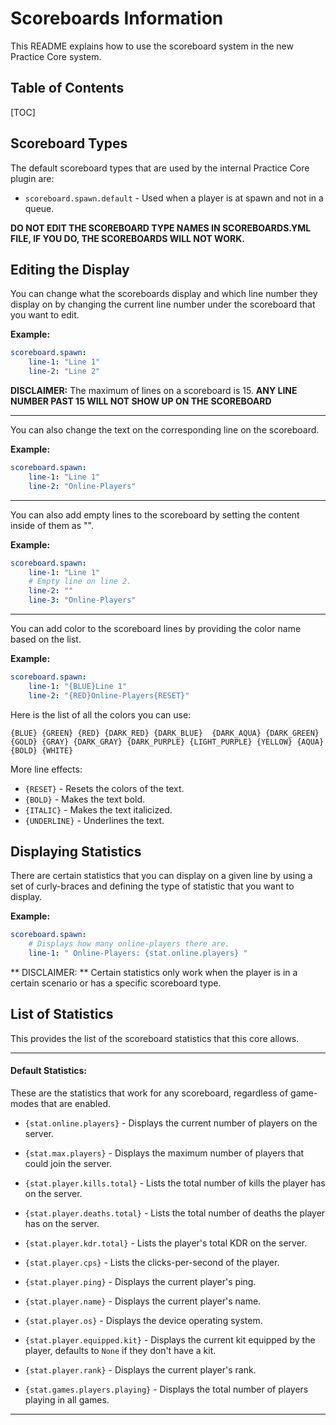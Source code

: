 # Scoreboards Information
This README explains how to use the scoreboard system in the new Practice Core system.

## Table of Contents
[TOC]

## Scoreboard Types
The default scoreboard types that are used by the internal Practice Core plugin are:

- `scoreboard.spawn.default` - Used when a  player is at spawn and not in a queue.

**DO NOT EDIT THE SCOREBOARD TYPE NAMES IN SCOREBOARDS.YML FILE, IF YOU DO, THE SCOREBOARDS WILL NOT WORK.**

## Editing the Display
You can change what the scoreboards display and which
line number they display on by changing the current line number under the scoreboard that you want to edit.

**Example:**
```yaml
scoreboard.spawn:
	line-1: "Line 1"
	line-2: "Line 2"
```

**DISCLAIMER:** The maximum of lines on a scoreboard is 15. **ANY LINE NUMBER PAST 15 WILL NOT SHOW UP ON THE SCOREBOARD**

 ---
You can also change the text on the corresponding line on the scoreboard.

**Example:**
```yaml
scoreboard.spawn:
	line-1: "Line 1"
	line-2: "Online-Players"
```

---
You can also add empty lines to the scoreboard by setting the content inside of them as "".

**Example:**
```yaml
scoreboard.spawn:
    line-1: "Line 1"
    # Empty line on line 2.
    line-2: ""
    line-3: "Online-Players"
```

---
You can add color to the scoreboard lines by providing the color name based on the list.

**Example:**
```yaml
scoreboard.spawn:
    line-1: "{BLUE}Line 1"
    line-2: "{RED}Online-Players{RESET}"
```
Here is the list of all the colors you can use:

`{BLUE} {GREEN} {RED} {DARK_RED} {DARK_BLUE} 
{DARK_AQUA} {DARK_GREEN} {GOLD} {GRAY} {DARK_GRAY}
{DARK_PURPLE} {LIGHT_PURPLE} {YELLOW} {AQUA}
{BOLD} {WHITE}`

More line effects:

- `{RESET}` - Resets the colors of the text.
- `{BOLD}` - Makes the text bold.
- `{ITALIC}` - Makes the text italicized.
- `{UNDERLINE}` - Underlines the text.

## Displaying Statistics
There are certain statistics that you can display on a given line by using a set of curly-braces and defining the type of statistic that you want to display.

**Example:**
```yaml
scoreboard.spawn:
	# Displays how many online-players there are.
	line-1: " Online-Players: {stat.online.players} "
```

** DISCLAIMER: ** Certain statistics only work when the player is in a certain scenario or has a specific scoreboard type.

## List of Statistics
This provides the list of the scoreboard statistics that this core allows.

 ---
#### Default Statistics:
These are the statistics that work for any scoreboard, regardless of game-modes that are enabled.
- `{stat.online.players}` - Displays the current number of players on the server.
- `{stat.max.players}` - Displays the maximum number of players that could join the server.

- `{stat.player.kills.total}` - Lists the total number of kills the player has on the server.
- `{stat.player.deaths.total}` - Lists the total number of deaths the player has on the server.
- `{stat.player.kdr.total}` - Lists the player's total KDR on the server.
- `{stat.player.cps}` - Lists the clicks-per-second of the player.
- `{stat.player.ping}` - Displays the current player's ping.
- `{stat.player.name}` - Displays the current player's name.
- `{stat.player.os}` - Displays the device operating system.
- `{stat.player.equipped.kit}` - Displays the current kit equipped by the player, defaults to `None` if they don't have a kit.
- `{stat.player.rank}` - Displays the current player's rank.

- `{stat.games.players.playing}` - Displays the total number of players playing in all games.
---